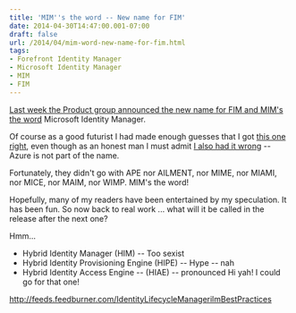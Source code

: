 ```yaml
---
title: 'MIM''s the word -- New name for FIM'
date: 2014-04-30T14:47:00.001-07:00
draft: false
url: /2014/04/mim-word-new-name-for-fim.html
tags: 
- Forefront Identity Manager
- Microsoft Identity Manager
- MIM
- FIM
---
```


[Last week the Product group announced the new name for FIM and MIM's the word](http://blogs.technet.com/b/server-cloud/archive/2014/04/23/forefront-identity-manager-vnext-roadmap-now-microsoft-identity-manager.aspx) Microsoft Identity Manager.

Of course as a good futurist I had made enough guesses that I got [this one right](http://blog.ilmbestpractices.com/2013/07/the-mvp-7-year-itch.html?m=1), even though as an honest man I must admit [I also had it wrong](http://blog.ilmbestpractices.com/2014/04/new-name-for-fim.html) -- Azure is not part of the name.

Fortunately, they didn't go with APE nor AILMENT, nor MIME, nor MIAMI, nor MICE, nor MAIM, nor WIMP. MIM's the word!

Hopefully, many of my readers have been entertained by my speculation. It has been fun. So now back to real work ... what will it be called in the release after the next one?

Hmm...

*   Hybrid Identity Manager (HIM) -- Too sexist
*   Hybrid Identity Provisioning Engine (HIPE) -- Hype -- nah
*   Hybrid Identity Access Engine -- (HIAE) -- pronounced Hi yah! I could go for that one!

http://feeds.feedburner.com/IdentityLifecycleManagerilmBestPractices